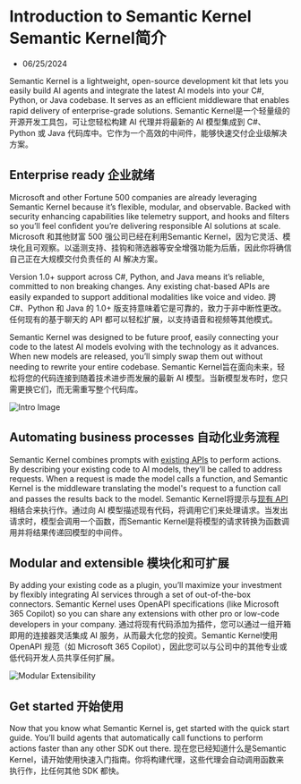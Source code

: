 # Introduction to Semantic Kernel Semantic Kernel简介

- 06/25/2024

Semantic Kernel is a lightweight, open-source development kit that lets you easily build AI agents and integrate the latest AI models into your C#, Python, or Java codebase. It serves as an efficient middleware that enables rapid delivery of enterprise-grade solutions.
Semantic Kernel是一个轻量级的开源开发工具包，可让您轻松构建 AI 代理并将最新的 AI 模型集成到 C#、Python 或 Java 代码库中。它作为一个高效的中间件，能够快速交付企业级解决方案。



## Enterprise ready  企业就绪

Microsoft and other Fortune 500 companies are already leveraging Semantic Kernel because it’s flexible, modular, and observable. Backed with security enhancing capabilities like telemetry support, and hooks and filters so you’ll feel confident you’re delivering responsible AI solutions at scale.
Microsoft 和其他财富 500 强公司已经在利用Semantic Kernel，因为它灵活、模块化且可观察。以遥测支持、挂钩和筛选器等安全增强功能为后盾，因此你将确信自己正在大规模交付负责任的 AI 解决方案。

Version 1.0+ support across C#, Python, and Java means it’s reliable, committed to non breaking changes. Any existing chat-based APIs are easily expanded to support additional modalities like voice and video.
跨 C#、Python 和 Java 的 1.0+ 版支持意味着它是可靠的，致力于非中断性更改。任何现有的基于聊天的 API 都可以轻松扩展，以支持语音和视频等其他模式。

Semantic Kernel was designed to be future proof, easily connecting your code to the latest AI models evolving with the technology as it advances. When new models are released, you’ll simply swap them out without needing to rewrite your entire codebase.
Semantic Kernel旨在面向未来，轻松将您的代码连接到随着技术进步而发展的最新 AI 模型。当新模型发布时，您只需更换它们，而无需重写整个代码库。

![Intro Image](https://learn.microsoft.com/en-us/semantic-kernel/media/enterprise-ready.png)



## Automating business processes 自动化业务流程

Semantic Kernel combines prompts with [existing APIs](https://learn.microsoft.com/en-us/semantic-kernel/concepts/plugins/) to perform actions. By describing your existing code to AI models, they’ll be called to address requests. When a request is made the model calls a function, and Semantic Kernel is the middleware translating the model's request to a function call and passes the results back to the model.
Semantic Kernel将提示与[现有 API](https://learn.microsoft.com/en-us/semantic-kernel/concepts/plugins/) 相结合来执行作。通过向 AI 模型描述现有代码，将调用它们来处理请求。当发出请求时，模型会调用一个函数，而Semantic Kernel是将模型的请求转换为函数调用并将结果传递回模型的中间件。



## Modular and extensible  模块化和可扩展

By adding your existing code as a plugin, you’ll maximize your investment by flexibly integrating AI services through a set of out-of-the-box connectors. Semantic Kernel uses OpenAPI specifications (like Microsoft 365 Copilot) so you can share any extensions with other pro or low-code developers in your company.
通过将现有代码添加为插件，您可以通过一组开箱即用的连接器灵活集成 AI 服务，从而最大化您的投资。Semantic Kernel使用 OpenAPI 规范（如 Microsoft 365 Copilot），因此您可以与公司中的其他专业或低代码开发人员共享任何扩展。

![Modular Extensibility](https://learn.microsoft.com/en-us/semantic-kernel/media/designed-for-modular-extensibility.png)



## Get started  开始使用

Now that you know what Semantic Kernel is, get started with the quick start guide. You’ll build agents that automatically call functions to perform actions faster than any other SDK out there.
现在您已经知道什么是Semantic Kernel，请开始使用快速入门指南。你将构建代理，这些代理会自动调用函数来执行作，比任何其他 SDK 都快。